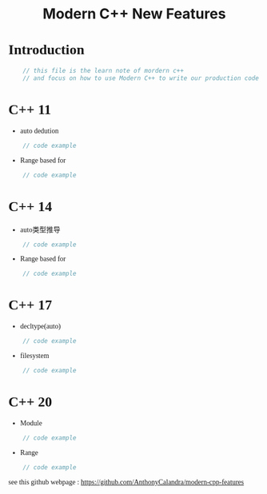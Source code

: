 
# <center>Modern C++ New Features</center>

<font face='Times New Roman'>

# Introduction

```c++
    // this file is the learn note of mordern c++
    // and focus on how to use Modern C++ to write our production code
```

# C++ 11

- auto dedution

```C++
    // code example
```

- Range based for
```C++
    // code example
```

# C++ 14

- auto类型推导
```C++
    // code example
```
- Range based for
```C++
    // code example
```

# C++ 17

- decltype(auto)
```C++
    // code example
```
- filesystem
```C++
    // code example
```

# C++ 20

- Module
```C++
    // code example
```
- Range
```C++
    // code example
```

see this github webpage : https://github.com/AnthonyCalandra/modern-cpp-features

</font>
